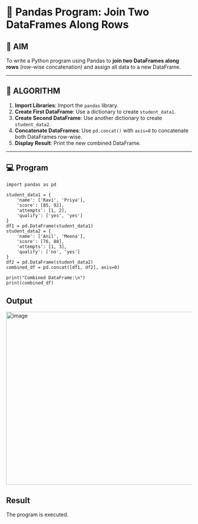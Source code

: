 # 🧪 Pandas Program: Join Two DataFrames Along Rows

## 🎯 AIM

To write a Python program using Pandas to **join two DataFrames along rows** (row-wise concatenation) and assign all data to a new DataFrame.

---

## 🧠 ALGORITHM

1. **Import Libraries**: Import the `pandas` library.
2. **Create First DataFrame**: Use a dictionary to create `student_data1`.
3. **Create Second DataFrame**: Use another dictionary to create `student_data2`.
4. **Concatenate DataFrames**: Use `pd.concat()` with `axis=0` to concatenate both DataFrames row-wise.
5. **Display Result**: Print the new combined DataFrame.

---

## 💻 Program

```
import pandas as pd

student_data1 = {
    'name': ['Ravi', 'Priya'],
    'score': [85, 92],
    'attempts': [1, 2],
    'qualify': ['yes', 'yes']
}
df1 = pd.DataFrame(student_data1)
student_data2 = {
    'name': ['Anil', 'Meena'],
    'score': [76, 88],
    'attempts': [1, 3],
    'qualify': ['no', 'yes']
}
df2 = pd.DataFrame(student_data2)
combined_df = pd.concat([df1, df2], axis=0)

print("Combined DataFrame:\n")
print(combined_df)

```

## Output
<img width="1162" height="468" alt="image" src="https://github.com/user-attachments/assets/8ef9b225-1c4a-403e-b521-12df5dcbbf24" />


## Result
The program is executed.
